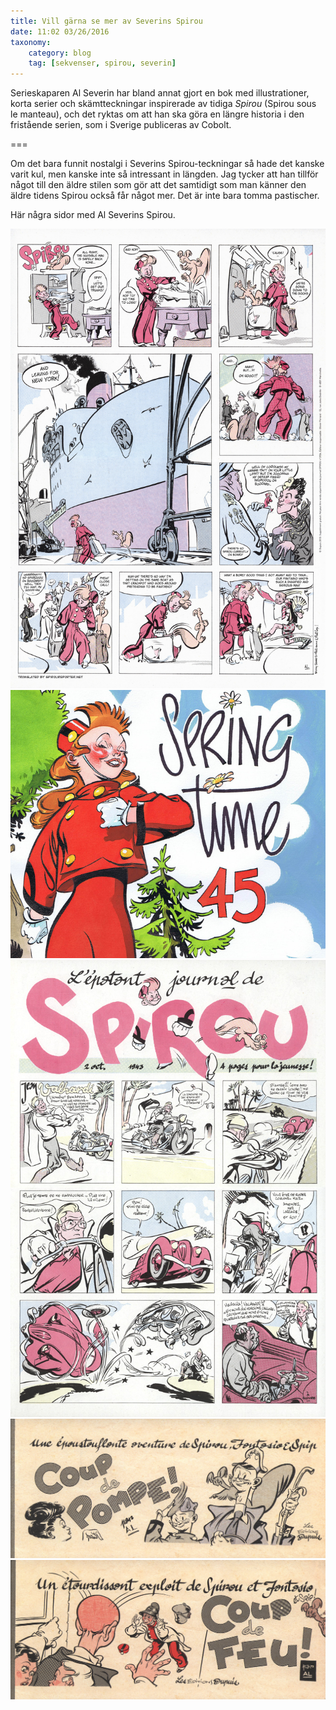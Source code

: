 ```yaml
---
title: Vill gärna se mer av Severins Spirou
date: 11:02 03/26/2016
taxonomy:
    category: blog
    tag: [sekvenser, spirou, severin]
---
```


Serieskaparen Al Severin har bland annat gjort en bok med illustrationer, korta serier och skämtteckningar inspirerade av tidiga _Spirou_ (Spirou sous le manteau), och det ryktas om att han ska göra en längre historia i den fristående serien, som i Sverige publiceras av Cobolt.

===

Om det bara funnit nostalgi i Severins Spirou-teckningar så hade det kanske varit kul, men kanske inte så intressant in längden. Jag tycker att han tillför något till den äldre stilen som gör att det samtidigt som man känner den äldre tidens Spirou också får något mer. Det är inte bara tomma pastischer. 

Här några sidor med Al Severins Spirou.

![Severin i Spirou](severin.jpg)
![Kvinnlig Spirou](40db8126-acfb-11e2-9406-2394ead87b90.jpg)
![Severin](img-0007.jpg)
![Från en booklet som kom med Le Journal de Spirou](severin-stripbook-1-0a.jpg)
![Från en booklet som kom med Le Journal de Spirou](aaa_severin-stripbook-2-0a.jpg)